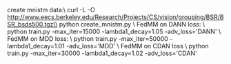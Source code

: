 create mnistm data:\\
curl -L -O http://www.eecs.berkeley.edu/Research/Projects/CS/vision/grouping/BSR/BSR_bsds500.tgz\\
python create_mnistm.py \\
FedMM on DANN loss: \\
python train.py -max_iter=15000 -lambda1_decay=1.05 -adv_loss='DANN' \\
FedMM on MDD loss: \\
python train.py -max_iter=50000 -lambda1_decay=1.01 -adv_loss='MDD' \\
FedMM on CDAN loss \\
python train.py -max_iter=30000 -lambda1_decay=1.02 -adv_loss='CDAN'
